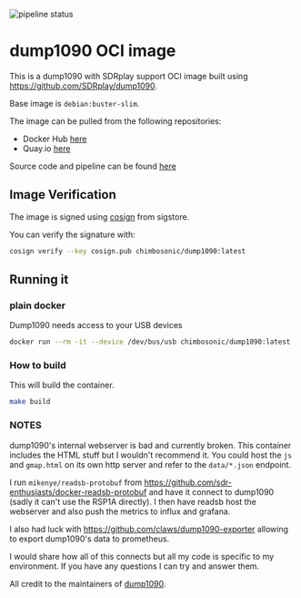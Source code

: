 ![pipeline status](https://github.com/chimbosonic/dump1090-container/actions/workflows/main.yml/badge.svg?branch=main)
# dump1090 OCI image

This is a dump1090 with SDRplay support OCI image built using https://github.com/SDRplay/dump1090.

Base image is `debian:buster-slim`.

The image can be pulled from the following repositories:
- Docker Hub [here](https://hub.docker.com/repository/docker/chimbosonic/dump1090)
- Quay.io [here](https://quay.io/repository/chimbosonic/dump1090)

Source code and pipeline can be found [here](https://github.com/chimbosonic/dump1090-container)

## Image Verification

The image is signed using [cosign](https://github.com/sigstore/cosign) from sigstore.

You can verify the signature with:

```bash
cosign verify --key cosign.pub chimbosonic/dump1090:latest
```

## Running it

### plain docker

Dump1090 needs access to your USB devices

```bash
docker run --rm -it --device /dev/bus/usb chimbosonic/dump1090:latest
```

### How to build

This will build the container.

```bash
make build
```

### NOTES

dump1090's internal webserver is bad and currently broken. This container includes the HTML stuff but I wouldn't recommend it.
You could host the `js` and `gmap.html` on its own http server and refer to the `data/*.json` endpoint.

I run `mikenye/readsb-protobuf` from https://github.com/sdr-enthusiasts/docker-readsb-protobuf and have it connect to dump1090 (sadly it can't use the RSP1A directly). I then have readsb host the webserver and also push the metrics to influx and grafana.

I also had luck with https://github.com/claws/dump1090-exporter allowing to export dump1090's data to prometheus.

I would share how all of this connects but all my code is specific to my environment. If you have any questions I can try and answer them.

All credit to the maintainers of [dump1090](https://github.com/SDRplay/dump1090).
